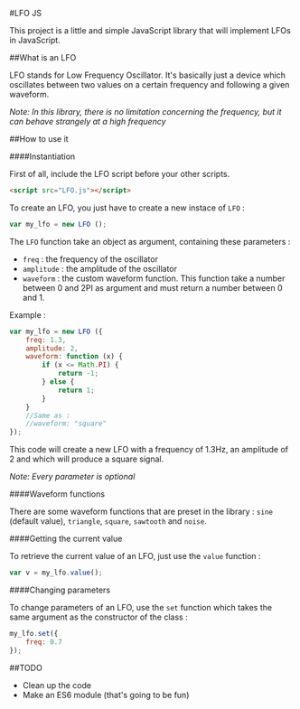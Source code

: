 #LFO JS

This project is a little and simple JavaScript library that will implement LFOs in JavaScript.

##What is an LFO

LFO stands for Low Frequency Oscillator. It's basically just a device which oscillates between two values on a certain frequency and following a given waveform.

*Note: In this library, there is no limitation concerning the frequency, but it can behave strangely at a high frequency*

##How to use it


####Instantiation

First of all, include the LFO script before your other scripts.

```html
<script src="LFO.js"></script>
```

To create an LFO, you just have to create a new instace of `LFO` :

```javascript
var my_lfo = new LFO ();
```

The `LFO` function take an object as argument, containing these parameters :
 - `freq` : the frequency of the oscillator
 - `amplitude` : the amplitude of the oscillator
 - `waveform` : the custom waveform function. This function take a number between 0 and 2PI as argument and must return a number between 0 and 1.

Example :

```javascript
var my_lfo = new LFO ({
	freq: 1.3,
	amplitude: 2,
	waveform: function (x) {
		if (x <= Math.PI) {
			return -1;
		} else {
			return 1;
		}
	}
	//Same as :
	//waveform: "square"
});
```

This code will create a new LFO with a frequency of 1.3Hz, an amplitude of 2 and which will produce a square signal.

*Note: Every parameter is optional*

####Waveform functions

There are some waveform functions that are preset in the library : `sine` (default value), `triangle`, `square`, `sawtooth` and `noise`.

####Getting the current value

To retrieve the current value of an LFO, just use the `value` function :

```javascript
var v = my_lfo.value();
```
####Changing parameters

To change parameters of an LFO, use the `set` function which takes the same argument as the constructor of the class :

```javascript
my_lfo.set({
	freq: 0.7
});
```

##TODO

- Clean up the code
- Make an ES6 module (that's going to be fun)
